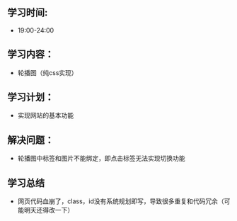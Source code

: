 ## 学习时间:
* 19:00-24:00
## 学习内容：
* 轮播图（纯css实现）
## 学习计划：
* 实现网站的基本功能
## 解决问题：
* 轮播图中标签和图片不能绑定，即点击标签无法实现切换功能
## 学习总结
* 网页代码血崩了，class，id没有系统规划即写，导致很多重复和代码冗余（可能明天还得改一下）